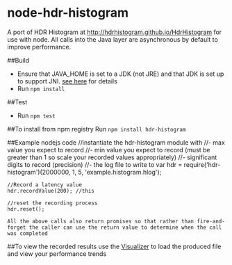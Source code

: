 # node-hdr-histogram
A port of HDR Histogram at http://hdrhistogram.github.io/HdrHistogram for use with node.
All calls into the Java layer are asynchronous by default to improve performance.

##Build
- Ensure that JAVA_HOME is set to a JDK (not JRE) and that JDK is set up to support JNI. [see
here](https://github.com/joeferner/node-java/issues/90#issuecomment-45613235) for details
- Run `npm install`

##Test
- Run `npm test`

##To install from npm registry
Run `npm install hdr-histogram`

##Example nodejs code
    //instantiate the hdr-histogram module with
    //- max value you expect to record
    //- min value you expect to record (must be greater than 1 so scale your recorded values appropriately)
    //- significant digits to record (precision)
    //- the log file to write to
    var hdr = require('hdr-histogram')(2000000, 1, 5, 'example.histogram.hlog');
    
    //Record a latency value
    hdr.recordValue(200); //this
    
    //reset the recording process
    hdr.reset();

    All the above calls also return promises so that rather than fire-and-forget the caller can use the return value to determine when the call was completed
    
    
##To view the recorded results
use the [Visualizer](https://github.com/ennerf/HdrHistogramVisualizer) to load the produced file and view your performance trends

